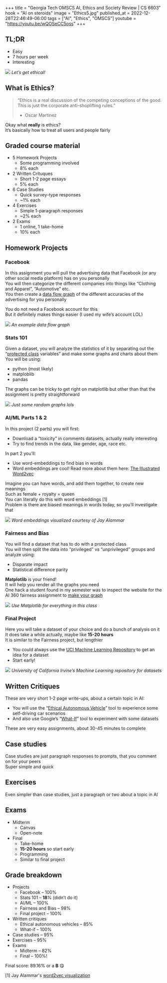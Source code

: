 +++
title = "Georgia Tech OMSCS AI, Ethics and Society Review | CS 6603"
hook = "AI on steroids"
image = "Ethics5.jpg"
published_at = 2022-12-28T22:46:49-06:00
tags = ["AI", "Ethics", "OMSCS"]
youtube = "https://youtu.be/wQOSeCC5oss"
+++

## TL;DR

- Easy
- 7 hours per week
- Interesting

![](./LetsgetEthical.gif)
*Let’s get ethical!*

## What is Ethics?

> “Ethics is a real discussion of the competing conceptions of the good.  
> This is just the corporate anti-shoplifting rules.”  
> - Oscar Martinez

Okay what **really** is ethics?  
It’s basically how to treat all users and people fairly

## Graded course material

- 5 Homework Projects
    - Some programming involved
    - 8% each
- 2 Written Crituques
    - Short 1-2 page essays
    - 5% each
- 6 Case Studies
    - Quick survey-type responses
    - ~1% each
- 4 Exercises
    - Simple 1-paragraph responses
    - ~2% each
- 2 Exams
    - 1 online, 1 take-home
    - 10% each

## Homework Projects

### Facebook

In this assignment you will pull the advertising data that Facebook (or any other social media platform) has on you personally  
You will then categorize the different companies into things like “Clothing and Apparel”, “Automotive” etc.  
You then create a [data flow graph](https://sankeymatic.com/build/) of the different accuracies of the advertising for you personally

You do not need a Facebook account for this  
But it definitely makes things easier (I used my wife’s account LOL)

![](./dataflowgraph-1.png)
*An example data flow graph*

### Stats 101

Given a dataset, you will analyze the statistics of it by separating out the “[protected class](https://en.wikipedia.org/wiki/Protected_group) variables” and make some graphs and charts about them  
You will be using:

- python (most likely)
- matploblib
- pandas

The graphs can be tricky to get right on matplotlib but other than that the assignment is pretty straightforward

![](./lukas-blazek-mcSDtbWXUZU-unsplash.jpg)
*Just some random graphs lols*

### AI/ML Parts 1 & 2

In this project (2 parts) you will first:

- Download a “toxicity” in comments datasets, actually really interesting
- Try to find trends in the data, like gender, age, race etc.

In part 2 you’ll:

- Use word-embeddings to find bias in words
- Word embeddings are cool! Read more about them here: [The Illustrated Word2vec](https://jalammar.github.io/illustrated-word2vec/)

Imagine you can have words, and add them together, to create new meanings  
Such as female + royalty = queen  
You can literally do this with word embeddings [1]  
Problem is there are biased meanings in words today, so you’ll investigate that

![](./wordtovecillustrated-1536x826.png)
*Word embeddings visualized courtesy of Jay Alammar*

### Fairness and Bias

You will find a dataset that has to do with a protected class  
You will then split the data into “privileged” vs “unprivileged” groups and analyze using:

- Disparate impact
- Statistical difference parity

**Matplotlib** is your friend!  
It will help you render all the graphs you need  
One hack a student found in my semester was to inspect the website for the AI 360 fairness assignment to [make your graph](https://coolstercodes.com/wp-content/uploads/2022/12/render_post.pdf)

![](./matplotlib-2048x945.png)
*Use Matplotlib for everything in this class*

### Final Project

Here you will take a dataset of your choice and do a bunch of analysis on it  
It does take a while actually, maybe like **15-20 hours**  
It is similar to the Fairness project, but lengthier

- You could always use the [UCI Machine Learning Repository](https://archive.ics.uci.edu/ml/index.php) to get an idea for a dataset
- Start early!

![](./uci.png)
*University of California Irvine’s Machine Learning repository for datasets*

## Written Critiques

These are very short 1-2 page write-ups, about a certain topic in AI:

- You will use the “[Ethical Autonomous Vehicle](https://vimeo.com/236279998)” tool to experience some self-driving car scenarios
- And also use Google’s “[What-If](https://pair-code.github.io/what-if-tool/)” tool to experiment with some datasets

These are very easy assignments, about 30-45 minutes to complete

## Case studies

Case studies are just paragraph responses to prompts, that you comment on for your peers  
Super simple and quick

## Exercises

Even simpler than case studies, just a paragraph or two about a topic in AI

## Exams

- Midterm
    - Canvas
    - Open-note
- Final
    - Take-home
    - **15-20 hours** so start early
    - Programming
    - Similar to final project

## Grade breakdown

- Projects
    - Facebook – 100%
    - Stats 101 – **18**% (didn’t do it)
    - AI/ML – 100%
    - Fairness and Bias – 98%
    - Final project – 100%
- Written critiques
    - Ethical autonomous vehicles – 85%
    - What-if – 100%
- Case studies – 95%
- Exercises – 95%
- Exams
    - Midterm – 82%
    - Final – 100%!

Final score: 89.16% or a **B** 😋

[1] Jay Alammar's [word2vec visualization](https://jalammar.github.io/illustrated-word2vec/)
